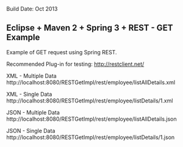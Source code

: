 Build Date: Oct 2013

Eclipse + Maven 2 + Spring 3 + REST - GET Example
---------------------------------------------------

Example of GET request using Spring REST.

Recommended Plug-in for testing: http://restclient.net/

XML - Multiple Data
http://localhost:8080/RESTGetImpl/rest/employee/listAllDetails.xml

XML - Single Data
http://localhost:8080/RESTGetImpl/rest/employee/listDetails/1.xml

JSON - Multiple Data
http://localhost:8080/RESTGetImpl/rest/employee/listAllDetails.json

JSON - Single Data
http://localhost:8080/RESTGetImpl/rest/employee/listDetails/1.json